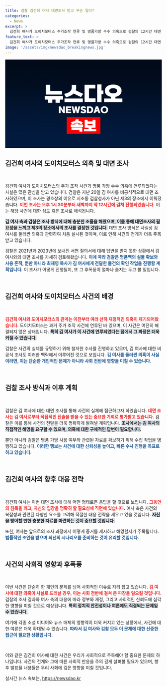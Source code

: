 ```yaml
---
title: 검찰 김건희 여사 대면조사 받고 무슨 일이?
categories:
  - News
excerpt: >
  김건희 여사가 도이치모터스 주가조작 연루 및 명품가방 수수 의혹으로 검찰의 12시간 대면 조사를 받았습니다. 검찰은 명품백의 사용 흔적과 관련 증거를 확보해 수사 속도를 낼 방침입니다. 후폭풍이 주목됩니다!
feature_text: >
  김건희 여사가 도이치모터스 주가조작 연루 및 명품가방 수수 의혹으로 검찰의 12시간 대면 조사를 받았습니다. 검찰은 명품백의 사용 흔적과 관련 증거를 확보해 수사 속도를 낼 방침입니다. 후폭풍이 주목됩니다!
image: '/assets/img/newsdao_breakingnews.jpg'
---
```


<p><img src="/assets/img/newsdao_breakingnews.jpg" alt="ontimetimes 속보" /></p>

<h2 data-ke-size="size26">김건희 여사의 도이치모터스 의혹 및 대면 조사</h2>

<p data-ke-size="size16">&nbsp;</p>

<p>김건희 여사가 도이치모터스의 주가 조작 사건과 명품 가방 수수 의혹에 연루되었다는 사실은 많은 관심을 받고 있습니다. 검찰은 지난 20일 김 여사를 비공식적으로 대면 조사하였으며, 이 조사는 경호상의 이유로 서초동 검찰청사가 아닌 제3의 장소에서 이뤄졌습니다. <b><span style="color: #ee2323;">이번 조사는 오후 1시 30분부터 새벽까지 약 12시간에 걸쳐 진행되었습니다.</span></b> 이는 해당 사건에 대한 심도 깊은 조사로 해석됩니다. </p>

<p><b><span style="background-color: #21538527;">김 여사 측과 검찰은 조사 방식에 대해 충분한 조율을 해왔으며, 이를 통해 대면조사의 필요성을 느끼고 제3의 장소에서의 조사를 결정한 것입니다.</span></b> 대면 조사 방식은 사실상 김 여사를 둘러싼 의혹과 관련하여 처음 실시된 것이며, 이로 인해 사건의 전개가 더욱 주목받고 있습니다.</p>

<p>검찰은 2021년과 2023년에 보내진 서면 질의서에 대해 답변을 받지 못한 상황에서 김 여사와의 대면 조사를 자세히 검토해왔습니다. <b><span style="color: #1a5490;">이에 따라 검찰은 명품백의 실물 확보와 사용 흔적, 뿐만 아니라 최재영 목사가 김 여사에게 전달한 물건의 확인 작업을 진행할 계획입니다.</span></b> 이 조사가 어떻게 진행될지, 또 그 후폭풍이 얼마나 클지는 두고 볼 일입니다. </p>

<p data-ke-size="size16">&nbsp;</p>

<h2 data-ke-size="size26">김건희 여사와 도이치모터스 사건의 배경</h2>

<p data-ke-size="size16">&nbsp;</p>

<p><b><span style="color: #ee2323;">김건희 여사와 도이치모터스의 관계는 이전부터 여러 산하 재정적인 의혹이 제기되어왔습니다.</span></b> 도이치모터스는 과거 주가 조작 사건에 연루된 바 있으며, 이 사건은 여전히 해결되지 않은 상태입니다. <b><span style="background-color: #21538527;">특히 김 여사가 이 사건에 연루되었다는 점에서 그 파장은 더욱 커질 수 있습니다.</span></b> </p>

<p>검찰은 사건의 실체를 규명하기 위해 철저한 수사를 진행하고 있으며, 김 여사에 대한 비공식 조사도 이러한 맥락에서 이루어진 것으로 보입니다. <b><span style="color: #1a5490;">김 여사를 둘러싼 의혹이 사실이라면, 이는 단순한 개인적인 문제가 아니라 사회 전반에 영향을 미칠 수 있습니다.</span></b></p>

<p data-ke-size="size16">&nbsp;</p>

<h2 data-ke-size="size26">검찰 조사 방식과 이후 계획</h2>

<p data-ke-size="size16">&nbsp;</p>

<p>검찰은 김 여사에 대한 대면 조사를 통해 사건의 실체에 접근하고자 하였습니다. <b><span style="color: #ee2323;">대면 조사는 김 여사로부터 직접적인 진술을 받을 수 있는 중요한 기회로 평가받고 있습니다.</span></b> 검찰은 이를 통해 사건의 전말을 더욱 명확하게 밝혀낼 계획입니다. <b><span style="background-color: #21538527;">조사에서는 김 여사의 직접적인 해명을 요구할 수 있으며, 의혹에 대한 구체적인 답변이 필요합니다.</span></b></p>

<p>뿐만 아니라 검찰은 명품 가방 사용 여부와 관련된 자료를 확보하기 위해 수집 작업을 병행하고 있습니다. <b><span style="color: #1a5490;">이러한 행보는 사건에 대한 신뢰성을 높이고, 빠른 수사 진행을 목표로 하고 있습니다.</span></b></p>

<p data-ke-size="size16">&nbsp;</p>

<h2 data-ke-size="size26">김건희 여사의 향후 대응 전략</h2>

<p data-ke-size="size16">&nbsp;</p>

<p>김건희 여사는 이번 대면 조사에 대해 어떤 형태로든 응답을 할 것으로 보입니다. <b><span style="color: #ee2323;">그동안의 침묵을 깨고, 자신의 입장을 명확히 할 필요성에 직면해 있습니다.</span></b> 여사 측은 사건의 복잡성과 관련된 다양한 요소를 고려해 적절한 대응 전략을 세우고 있을 것입니다. <b><span style="background-color: #21538527;">자신을 방어할 만한 충분한 자료를 마련하는 것이 중요할 것입니다.</span></b></p>

<p>또한, 여사는 앞으로의 조사 과정에서 어떻게 증거를 제시하고 해명할지가 주목됩니다. <b><span style="color: #1a5490;">법률적인 조언을 받으며 최선의 시나리오를 준비하는 것이 유리할 것입니다.</span></b></p>

<p data-ke-size="size16">&nbsp;</p>

<h2 data-ke-size="size26">사건의 사회적 영향과 후폭풍</h2>

<p data-ke-size="size16">&nbsp;</p>

<p>이번 사건은 단순히 한 개인의 문제를 넘어 사회적인 이슈로 자리 잡고 있습니다. <b><span style="color: #ee2323;">김 여사에 대한 의혹이 사실로 드러날 경우, 이는 사회 전반에 걸쳐 큰 파장을 일으킬 것입니다.</span></b> 검찰의 조사 결과와 여사 측의 대응에 따라 정부와 재정, 그리고 사회적인 신뢰도에 심각한 영향을 미칠 것으로 예상됩니다. <b><span style="background-color: #21538527;">특히 정치적 안전성이나 여론에도 직결되는 문제일 수 있습니다.</span></b> </p>

<p>여기에 각종 소셜 미디어와 뉴스 매체의 영향력이 더욱 커지고 있는 상황에서, 사건에 대한 여론은 더욱 확대될 수 있습니다. <b><span style="color: #1a5490;">따라서 김 여사와 검찰 모두 이 문제에 대한 신중한 접근이 필요한 상황입니다.</span></b></p>

<p data-ke-size="size16">&nbsp;</p>

<p>이와 같은 김건희 여사에 대한 사건은 우리가 사회적으로 주목해야 할 중요한 문제의 하나입니다. 사건의 전개와 그에 따른 사회적 반응을 주의 깊게 살펴볼 필요가 있으며, 향후 발표될 내용들은 우리 사회에 깊은 영향을 미칠 것입니다.</p>
실시간 뉴스 속보는, <a href="https://newsdao.kr" rel="dofollow">https://newsdao.kr</a>


